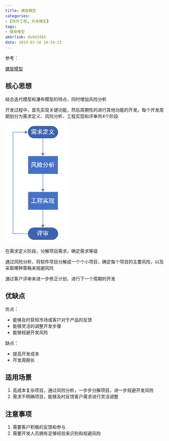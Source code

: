 ```yaml
---
title: 螺旋模型
categories: 
- [软件工程, 开发模型]
tags: 
- 螺旋模型
abbrlink: 8e9d3485
date: 2019-03-16 18:54:23
---
```


参考：

[螺旋模型](https://baike.baidu.com/item/%E8%9E%BA%E6%97%8B%E6%A8%A1%E5%9E%8B)

## 核心思想

结合迭代模型和瀑布模型的特点，同时增加风险分析

开发过程中，首先实现关键功能，然后周期性的进行其他功能的开发。每个开发周期划分为需求定义、风险分析、工程实现和评审共4个阶段

![](/images/螺旋模型/螺旋模型.PNG)

在需求定义阶段，分解项目需求，确定需求等级

通过风险分析，将软件项目分解成一个个小项目，确定每个项目的主要风险，以及采取哪种策略来规避风险

通过客户评审来进一步修正计划，进行下一个周期的开发

## 优缺点

优点：

* 能够及时获知市场或客户对于产品的反馈
* 能够灵活的调整开发步骤
* 能够规避开发风险

缺点：

* 提高开发成本
* 开发周期长

## 适用场景

1. 高成本复杂项目，通过风险分析，一步步分解项目，进一步规避开发风险
2. 需求不明确项目，能够及时反馈客户需求进行灵活调整

## 注意事项

1. 需要客户积极的反馈和参与
2. 需要开发人员拥有足够经验来识别和规避风险
